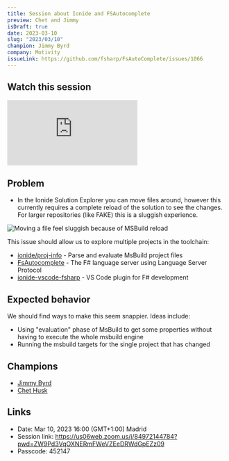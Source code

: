 ```yaml
---
title: Session about Ionide and FSAutocomplete
preview: Chet and Jimmy
isDraft: true
date: 2023-03-10
slug: "2023/03/10"
champion: Jimmy Byrd
company: Motivity
issueLink: https://github.com/fsharp/FsAutoComplete/issues/1066
---
```


## Watch this session

<div class="ratio ratio-16x9 mb-4">
    <iframe src="https://www.youtube.com/embed/0d3CcsYt0tw" title="YouTube video player" frameborder="0" allow="accelerometer; autoplay; clipboard-write; encrypted-media; gyroscope; picture-in-picture; web-share" allowfullscreen></iframe>
</div>

## Problem

- In the Ionide Solution Explorer you can move files around, however this currently requires a complete reload of the solution to see the changes. For larger repositories (like FAKE) this is a sluggish experience.

<img alt="Moving a file feel sluggish because of MSBuild reload" class="img-fluid" src="https://user-images.githubusercontent.com/1490044/222995329-cc86f4b9-2f5c-49df-b20d-6bbfaee49149.gif"/>

This issue should allow us to explore multiple projects in the toolchain:

- [ionide/proj-info](https://github.com/ionide/proj-info) - Parse and evaluate MsBuild project files
- [FsAutocomplete](https://github.com/fsharp/FsAutoComplete) - The F# language server using Language Server Protocol
- [ionide-vscode-fsharp](https://github.com/ionide/ionide-vscode-fsharp) - VS Code plugin for F# development

## Expected behavior

We should find ways to make this seem snappier. Ideas include:

- Using "evaluation" phase of MsBuild to get some properties without having to execute the whole msbuild engine
- Running the msbuild targets for the single project that has changed

## Champions

- [Jimmy Byrd](https://twitter.com/Jimmy_Byrd)
- [Chet Husk](https://twitter.com/ChetHusk)

## Links

- Date: Mar 10, 2023 16:00 (GMT+1:00) Madrid
- Session link: https://us06web.zoom.us/j/84972144784?pwd=ZW9Pd3VqOXNERmFWeVZEeDRWdGpEZz09
- Passcode: 452147

